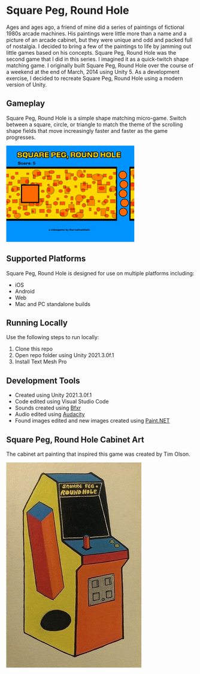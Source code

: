 # Square Peg, Round Hole
Ages and ages ago, a friend of mine did a series of paintings of fictional 1980s arcade machines. His paintings were little more than a name and a picture of an arcade cabinet, but they were unique and odd and packed full of nostalgia. I decided to bring a few of the paintings to life by jamming out little games based on his concepts. Square Peg, Round Hole was the second game that I did in this series. I imagined it as a quick-twitch shape matching game. I originally built Square Peg, Round Hole over the course of a weekend at the end of March, 2014 using Unity 5. As a development exercise, I decided to recreate Square Peg, Round Hole using a modern version of Unity.

## Gameplay
Square Peg, Round Hole is a simple shape matching micro-game. Switch between a square, circle, or triangle to match the theme of the scrolling shape fields that move increasingly faster and faster as the game progresses.

![Square Peg, Round Hole gameplay](https://github.com/mklewandowski/square-peg-round-hole/blob/main/Assets/Images/square-peg-gameplay.gif?raw=true)

## Supported Platforms
Square Peg, Round Hole is designed for use on multiple platforms including:
- iOS
- Android
- Web
- Mac and PC standalone builds

## Running Locally
Use the following steps to run locally:
1. Clone this repo
2. Open repo folder using Unity 2021.3.0f.1
3. Install Text Mesh Pro

## Development Tools
- Created using Unity 2021.3.0f.1
- Code edited using Visual Studio Code
- Sounds created using [Bfxr](https://www.bfxr.net/)
- Audio edited using [Audacity](https://www.audacityteam.org/)
- Found images edited and new images created using [Paint.NET](https://www.getpaint.net/)

## Square Peg, Round Hole Cabinet Art
The cabinet art painting that inspired this game was created by Tim Olson.

![Square Peg, Round Hole cabinet art painting](https://github.com/mklewandowski/square-peg-round-hole/blob/main/Assets/Images/squarepeg.jpg?raw=true)
